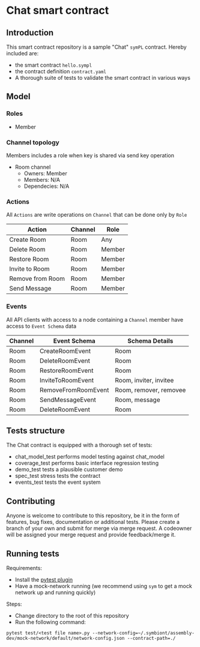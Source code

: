 # Chat smart contract

## Introduction

This smart contract repository is a sample "Chat" `symPL` contract. Hereby included are:
- the smart contract `hello.sympl`
- the contract definition `contract.yaml`
- A thorough suite of tests to validate the smart contract in various ways

## Model

### Roles
- Member

### Channel topology
Members includes a role when key is shared via send key operation

- Room channel
    - Owners: Member
    - Members: N/A
    - Dependecies: N/A

### Actions
All `Actions` are write operations on `Channel` that can be done only by `Role`

| Action           | Channel | Role   |
|------------------|---------|--------|
| Create Room      | Room    | Any    |
| Delete Room      | Room    | Member |
| Restore Room     | Room    | Member |
| Invite to Room   | Room    | Member |
| Remove from Room | Room    | Member |
| Send Message     | Room    | Member |

### Events
All API clients with access to a node containing a `Channel` member have access to `Event Schema` data

| Channel    | Event Schema        | Schema Details         |
|------------|---------------------|------------------------|
| Room       | CreateRoomEvent     | Room                   |
|	Room			 | DeleteRoomEvent     | Room                   |  
|	Room			 | RestoreRoomEvent    | Room                   | 
|	Room			 | InviteToRoomEvent   | Room, inviter, invitee | 
|	Room			 | RemoveFromRoomEvent | Room, remover, removee | 
|	Room			 | SendMessageEvent    | Room, message          |
|	Room			 | DeleteRoomEvent     | Room                   |

## Tests structure

The Chat contract is equipped with a thorough set of tests:

- chat_model_test performs model testing against chat_model
- coverage_test performs basic interface regression testing
- demo_test tests a plausible customer demo
- spec_test stress tests the contract
- events_test tests the event system

## Contributing 

Anyone is welcome to contribute to this repository, be it in the form of features, bug fixes, documentation or additional
tests. 
Please create a branch of your own and submit for merge via merge request. A codeowner will be assigned your merge request
and provide feedback/merge it. 

## Running tests

Requirements:
- Install the [pytest plugin](https://iportal.symbiont.io/sdk_docs/docs/testing/index/index.html)
- Have a mock-network running (we recommend using `sym` to get a mock network up and running quickly)

Steps: 
- Change directory to the root of this repository
- Run the following command:
```shell
pytest test/<test file name>.py --network-config=~/.symbiont/assembly-dev/mock-network/default/network-config.json --contract-path=./
```

